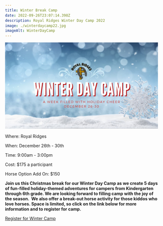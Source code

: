 ```yaml
---
title: Winter Break Camp
date: 2022-09-26T23:07:14.398Z
description: Royal Ridges Winter Day Camp 2022
image: ./winterdaycamp22.jpg
imageAlt: WinterDayCamp
---
```

![winterdaycamp22](winterdaycamp22.jpg "winterdaycamp22")

Where: Royal Ridges

When: December 26th - 30th 

Time: 9:00am - 3:00pm

Cost: $175 a participant

H﻿orse Option Add On: $150

**Join us this Christmas break for our Winter Day Camp as we create 5 days of fun-filled holiday-themed adventures for campers from Kindergarten through 6th grade. We are looking forward to filling camp with the joy of the season.  We also offer a break-out horse activity for those kiddos who love horses. Space is limited, so click on the link below for more information and to register for camp.**

<div className='text-center mt-4'>
    <a 
        href='https://www.ultracamp.com/info/upcomingSessions.aspx?idCamp=1145&campCode=151&lnkCategory=Winter+Break+Camp'
        className='text-green-200 hover:text-indigo-400 hover:underline font-cursive text-2xl'
        target='_blank' 
        rel='noopener noreferrer'
    >Register for Winter Camp</a>
</div>